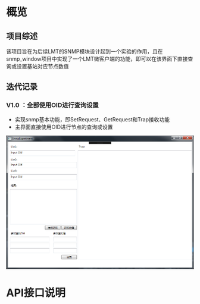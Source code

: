 # 概览
## 项目综述
该项目旨在为后续LMT的SNMP模块设计起到一个实验的作用，且在snmp_window项目中实现了一个LMT微客户端的功能，即可以在该界面下直接查询或设置基站对应节点数值

## 迭代记录
### V1.0 ：全部使用OID进行查询设置
- 实现snmp基本功能，即SetRequest、GetRequest和Trap接收功能
- 主界面直接使用OID进行节点的查询或设置

![Version1主界面](ReadMePicture/MainScreenShoot.png)

# API接口说明
